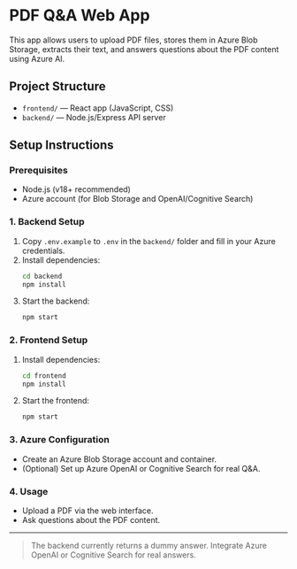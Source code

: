 # PDF Q&A Web App

This app allows users to upload PDF files, stores them in Azure Blob Storage, extracts their text, and answers questions about the PDF content using Azure AI.

## Project Structure

- `frontend/` — React app (JavaScript, CSS)
- `backend/` — Node.js/Express API server

## Setup Instructions

### Prerequisites
- Node.js (v18+ recommended)
- Azure account (for Blob Storage and OpenAI/Cognitive Search)

### 1. Backend Setup
1. Copy `.env.example` to `.env` in the `backend/` folder and fill in your Azure credentials.
2. Install dependencies:
   ```bash
   cd backend
   npm install
   ```
3. Start the backend:
   ```bash
   npm start
   ```

### 2. Frontend Setup
1. Install dependencies:
   ```bash
   cd frontend
   npm install
   ```
2. Start the frontend:
   ```bash
   npm start
   ```

### 3. Azure Configuration
- Create an Azure Blob Storage account and container.
- (Optional) Set up Azure OpenAI or Cognitive Search for real Q&A.

### 4. Usage
- Upload a PDF via the web interface.
- Ask questions about the PDF content.

---

> The backend currently returns a dummy answer. Integrate Azure OpenAI or Cognitive Search for real answers.